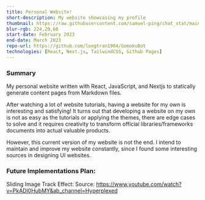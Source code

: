 ```yaml
---
title: Personal Website!
short-description: My website showcasing my profile
thumbnail: https://raw.githubusercontent.com/samuel-ping/chat_stat/main/screenshots/chat_stat-header-color-cropped.png
blur-rgb: 224,20,60
start-date: February 2023
end-date: March 2023
repo-url: https://github.com/longtran1904/GomokuBot
technologies: [React, Next.js, TailwindCSS, Github Pages]
---
```


### Summary
My personal website written with React, JavaScript, and Nextjs to statically generate content pages from Markdown files.

After watching a lot of website tutorials, having a website for my own is interesting and satisfying! It turns out that developing a website on my own is not as easy as the tutorials or applying the themes, there are edge cases to solve and it requires creativity to transform official libraries/frameworks documents into actual valuable products.

However, this current version of my website is not the end. I intend to maintain and improve my website constantly, since I found some interesting sources in designing UI websites.

### Future Implementations Plan:

Sliding Image Track Effect:
Source: https://www.youtube.com/watch?v=PkADl0HubMY&ab_channel=Hyperplexed